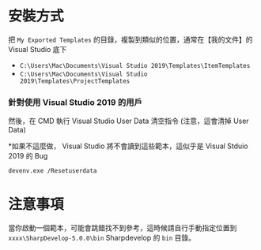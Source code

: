 # 安裝方式

把 `My Exported Templates` 的目錄，複製到類似的位置，通常在【我的文件】的 Visual Studio 底下

 - `C:\Users\Mac\Documents\Visual Studio 2019\Templates\ItemTemplates`
 - `C:\Users\Mac\Documents\Visual Studio 2019\Templates\ProjectTemplates`
 
### 針對使用 Visual Studio 2019 的用戶
然後，在 CMD 執行 Visual Studio User Data 清空指令 (注意，這會清掉 User Data)

*如果不這麼做， Visual Studio 將不會讀到這些範本，這似乎是 Visual Stduio 2019 的 Bug
```
devenv.exe /Resetuserdata
```

# 注意事項

當你啟動一個範本，可能會跳錯找不到參考，這時候請自行手動指定位置到 `xxxx\SharpDevelop-5.0.0\bin` Sharpdevelop 的 `bin` 目錄。
